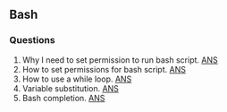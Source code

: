 ## Bash

### Questions

1. Why I need to set permission to run bash script. [ANS](https://superuser.com/questions/1331954/why-do-i-need-to-set-execute-permissions-to-run-a-bash-script-when-it-can-run-if)
2. How to set permissions for bash script. [ANS](https://bash.cyberciti.biz/guide/Setting_up_permissions_on_a_script)
3. How to use a while loop. [ANS](https://stackoverflow.com/questions/1289026/syntax-for-a-single-line-while-loop-in-bash)
4. Variable substitution. [ANS](http://www.compciv.org/topics/bash/variables-and-substitution/)
5. Bash completion. [ANS](https://www.linuxjournal.com/content/more-using-bash-complete-command)

